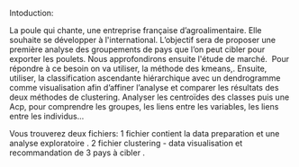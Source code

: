 Intoduction: 


La poule qui chante, une entreprise française d’agroalimentaire. Elle souhaite se développer à l'international.
L’objectif sera de proposer une première analyse des groupements de pays que l’on peut cibler pour exporter les poulets. Nous approfondirons ensuite l'étude de marché. 
Pour répondre à ce besoin on va utiliser, la méthode des kmeans,. Ensuite, utiliser, la classification ascendante hiérarchique avec un dendrogramme comme visualisation afin d’affiner l’analyse et comparer les résultats des deux méthodes de clustering. 
Analyser les centroïdes des classes puis une Acp, pour comprendre les groupes, les liens entre les variables, les liens entre les individus...

Vous trouverez deux fichiers: 
1 fichier contient la data preparation et une analyse exploratoire .
2 fichier clustering - data visualisation et recommandation de 3 pays à cibler .
